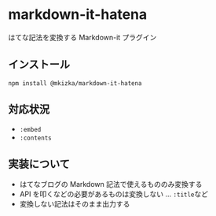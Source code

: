 # markdown-it-hatena

はてな記法を変換する Markdown-it プラグイン

## インストール

```
npm install @mkizka/markdown-it-hatena
```

## 対応状況

- `:embed`
- `:contents`

## 実装について

- はてなブログの Markdown 記法で使えるもののみ変換する
- API を叩くなどの必要があるものは変換しない ... `:title`など
- 変換しない記法はそのまま出力する
